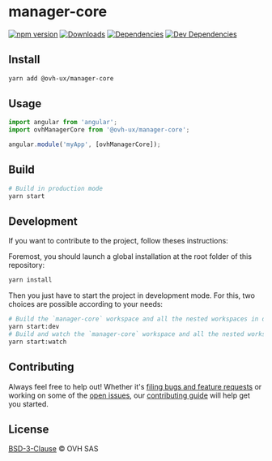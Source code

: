# manager-core

[![npm version](https://badgen.net/npm/v/@ovh-ux/manager-core)](https://www.npmjs.com/package/@ovh-ux/manager-core) [![Downloads](https://badgen.net/npm/dt/@ovh-ux/manager-core)](https://npmjs.com/package/@ovh-ux/manager-core) [![Dependencies](https://badgen.net/david/dep/ovh-ux/manager/packages/manager/modules/core)](https://npmjs.com/package/@ovh-ux/manager-core?activeTab=dependencies) [![Dev Dependencies](https://badgen.net/david/dev/ovh-ux/manager/packages/manager/modules/core)](https://npmjs.com/package/@ovh-ux/manager-core?activeTab=dependencies)

## Install

```sh
yarn add @ovh-ux/manager-core
```

## Usage

```js
import angular from 'angular';
import ovhManagerCore from '@ovh-ux/manager-core';

angular.module('myApp', [ovhManagerCore]);
```

## Build

```sh
# Build in production mode
yarn start
```

## Development

If you want to contribute to the project, follow theses instructions:

Foremost, you should launch a global installation at the root folder of this repository:

```sh
yarn install
```

Then you just have to start the project in development mode. For this, two choices are possible according to your needs:

```sh
# Build the `manager-core` workspace and all the nested workspaces in development mode and watch only `manager-core` workspace
yarn start:dev
# Build and watch the `manager-core` workspace and all the nested workspaces in development mode
yarn start:watch
```

## Contributing

Always feel free to help out! Whether it's [filing bugs and feature requests](https://github.com/ovh/manager/issues/new) or working on some of the [open issues](https://github.com/ovh/manager/issues), our [contributing guide](https://github.com/ovh/manager/blob/master/CONTRIBUTING.md) will help get you started.

## License

[BSD-3-Clause](LICENSE) © OVH SAS
